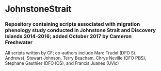 # JohnstoneStrait
### Repository containing scripts associated with migration phenology study 	conducted in Johnstone Strait and Discovery Islands 2014-2016; added October 	2017 by Cameron Freshwater
All scripts written by CF; co-authors include Marc Trudel (DFO St. Andrews), Stewart Johnson, Terry Beacham, Chrys Neville (DFO PBS), Stephane Gauthier (DFO IOS), and Francis Juanes (UVic)

